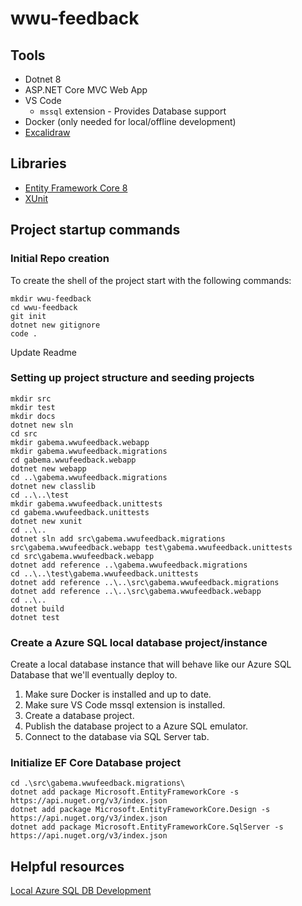 # wwu-feedback



## Tools

- Dotnet 8
- ASP.NET Core MVC Web App
- VS Code
    - `mssql` extension - Provides Database support
- Docker (only needed for local/offline development)
- [Excalidraw](https://excalidraw.com/)

## Libraries

- [Entity Framework Core 8](https://learn.microsoft.com/en-us/ef/core/)
- [XUnit]()

## Project startup commands

### Initial Repo creation
To create the shell of the project start with the following commands:
```
mkdir wwu-feedback
cd wwu-feedback
git init
dotnet new gitignore
code .
```

Update Readme

### Setting up project structure and seeding projects
```
mkdir src
mkdir test
mkdir docs
dotnet new sln
cd src
mkdir gabema.wwufeedback.webapp
mkdir gabema.wwufeedback.migrations
cd gabema.wwufeedback.webapp
dotnet new webapp
cd ..\gabema.wwufeedback.migrations
dotnet new classlib
cd ..\..\test
mkdir gabema.wwufeedback.unittests
cd gabema.wwufeedback.unittests
dotnet new xunit
cd ..\..
dotnet sln add src\gabema.wwufeedback.migrations src\gabema.wwufeedback.webapp test\gabema.wwufeedback.unittests
cd src\gabema.wwufeedback.webapp
dotnet add reference ..\gabema.wwufeedback.migrations
cd ..\..\test\gabema.wwufeedback.unittests
dotnet add reference ..\..\src\gabema.wwufeedback.migrations
dotnet add reference ..\..\src\gabema.wwufeedback.webapp
cd ..\..
dotnet build
dotnet test
```

### Create a Azure SQL local database project/instance

Create a local database instance that will behave like our Azure SQL Database that we'll eventually deploy to.
1. Make sure Docker is installed and up to date.
1. Make sure VS Code mssql extension is installed.
1. Create a database project.
1. Publish the database project to a Azure SQL emulator.
1. Connect to the database via SQL Server tab.

### Initialize EF Core Database project

```
cd .\src\gabema.wwufeedback.migrations\
dotnet add package Microsoft.EntityFrameworkCore -s https://api.nuget.org/v3/index.json
dotnet add package Microsoft.EntityFrameworkCore.Design -s https://api.nuget.org/v3/index.json
dotnet add package Microsoft.EntityFrameworkCore.SqlServer -s https://api.nuget.org/v3/index.json
```

## Helpful resources

[Local Azure SQL DB Development](https://learn.microsoft.com/en-us/azure/azure-sql/database/local-dev-experience-quickstart?view=azuresql)
